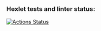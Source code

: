 ### Hexlet tests and linter status:
[![Actions Status](https://github.com/AnastasiaMir/python-project-49/actions/workflows/hexlet-check.yml/badge.svg)](https://github.com/AnastasiaMir/python-project-49/actions)